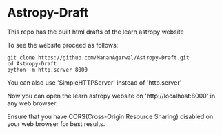 # Astropy-Draft
This repo has the built html drafts of the learn astropy website

To see the website proceed as follows:
```
git clone https://github.com/MananAgarwal/Astropy-Draft.git
cd Astropy-Draft
python -m http.server 8000
```
You can also use 'SimpleHTTPServer' instead of 'http.server'

Now you can open the learn astropy website on 'http://localhost:8000' in any web browser.

Ensure that you have CORS(Cross-Origin Resource Sharing) disabled on your web browser for best results.
